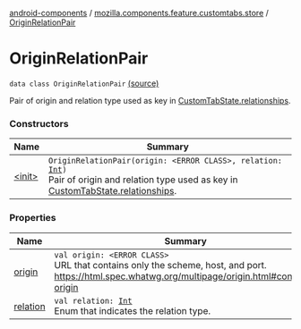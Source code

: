 [android-components](../../index.md) / [mozilla.components.feature.customtabs.store](../index.md) / [OriginRelationPair](./index.md)

# OriginRelationPair

`data class OriginRelationPair` [(source)](https://github.com/mozilla-mobile/android-components/blob/master/components/feature/customtabs/src/main/java/mozilla/components/feature/customtabs/store/CustomTabsServiceState.kt#L42)

Pair of origin and relation type used as key in [CustomTabState.relationships](../-custom-tab-state/relationships.md).

### Constructors

| Name | Summary |
|---|---|
| [&lt;init&gt;](-init-.md) | `OriginRelationPair(origin: <ERROR CLASS>, relation: `[`Int`](https://kotlinlang.org/api/latest/jvm/stdlib/kotlin/-int/index.html)`)`<br>Pair of origin and relation type used as key in [CustomTabState.relationships](../-custom-tab-state/relationships.md). |

### Properties

| Name | Summary |
|---|---|
| [origin](origin.md) | `val origin: <ERROR CLASS>`<br>URL that contains only the scheme, host, and port. https://html.spec.whatwg.org/multipage/origin.html#concept-origin |
| [relation](relation.md) | `val relation: `[`Int`](https://kotlinlang.org/api/latest/jvm/stdlib/kotlin/-int/index.html)<br>Enum that indicates the relation type. |
